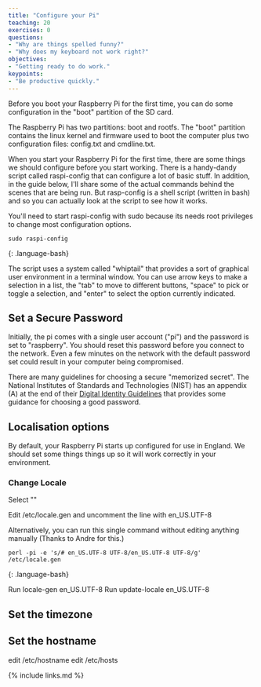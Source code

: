 ```yaml
---
title: "Configure your Pi"
teaching: 20
exercises: 0
questions:
- "Why are things spelled funny?"
- "Why does my keyboard not work right?"
objectives:
- "Getting ready to do work."
keypoints:
- "Be productive quickly."
---
```


Before you boot your Raspberry Pi for the first time, you can do some configuration in the "boot" partition of the SD card. 

The Raspberry Pi has two partitions: boot and rootfs.  The "boot" partition contains the linux kernel and firmware used to boot the computer plus two configuration files: config.txt and cmdline.txt.


When you start your Raspberry Pi for the first time, there are some things we should configure before you start working.  There is a handy-dandy script called raspi-config that can configure a lot of basic stuff. In addition, in the guide below, I'll share some of the actual commands behind the scenes that are being run. But rasp-config is a shell script (written in bash) and so you can actually look at the script to see how it works.

You'll need to start raspi-config with sudo because its needs root privileges to change most configuration options.

~~~
sudo raspi-config
~~~
{: .language-bash}

The script uses a system called "whiptail" that provides a sort of graphical user environment in a terminal window. You can use arrow keys to make a selection in a list, the "tab" to move to different buttons, "space" to pick or toggle a selection, and "enter" to select the option currently indicated.

## Set a Secure Password

Initially, the pi comes with a single user account ("pi") and the password is set to "raspberry". You should reset this password before you connect to the network. Even a few minutes on the network with the default password set could result in your computer being compromised.

There are many guidelines for choosing a secure "memorized secret". The National Institutes of Standards and Technologies (NIST) has an appendix (A) at the end of their [Digital Identity Guidelines](https://pages.nist.gov/800-63-3/sp800-63b.html) that provides some guidance for choosing a good password.

## Localisation options

By default, your Raspberry Pi starts up configured for use in England. We should set some things things up so it will work correctly in your environment.

### Change Locale

Select ""

Edit /etc/locale.gen and uncomment the line with en_US.UTF-8

Alternatively, you can run this single command without editing anything manually (Thanks to Andre for this.)

~~~
perl -pi -e 's/# en_US.UTF-8 UTF-8/en_US.UTF-8 UTF-8/g' /etc/locale.gen
~~~
{: .language-bash}

Run locale-gen en_US.UTF-8
Run update-locale en_US.UTF-8

## Set the timezone



## Set the hostname

edit /etc/hostname
edit /etc/hosts



{% include links.md %}
